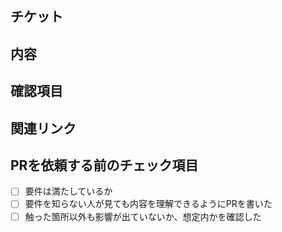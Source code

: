 ## チケット
<!-- Trelloのチケットを記載 -->

## 内容
<!--　画像などを使いなるべくわかりやすく記載 -->

## 確認項目

## 関連リンク

## PRを依頼する前のチェック項目
- [ ] 要件は満たしているか
- [ ] 要件を知らない人が見ても内容を理解できるようにPRを書いた
- [ ] 触った箇所以外も影響が出ていないか、想定内かを確認した
